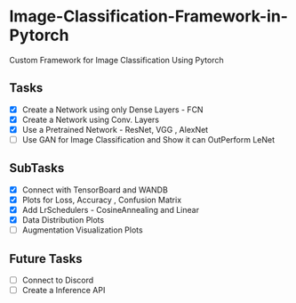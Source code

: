 # Image-Classification-Framework-in-Pytorch
Custom Framework for Image Classification Using Pytorch 

## Tasks 

- [x] Create a Network using only Dense Layers - FCN 
- [x] Create a Network using Conv. Layers 
- [x] Use a Pretrained Network - ResNet, VGG , AlexNet 
- [ ] Use GAN for Image Classification and Show it can OutPerform LeNet

## SubTasks 

- [x] Connect with TensorBoard and WANDB 
- [x] Plots for Loss, Accuracy , Confusion Matrix 
- [x] Add LrSchedulers - CosineAnnealing and Linear
- [x] Data Distribution Plots 
- [ ] Augmentation Visualization Plots 

## Future Tasks 

- [ ] Connect to Discord 
- [ ] Create a Inference API 